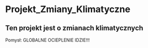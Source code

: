 # Projekt_Zmiany_Klimatyczne
## Ten projekt jest o zmianach klimatycznych
Pomysł: GLOBALNE OCIEPLENIE IDZIE!!!
